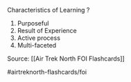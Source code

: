 Characteristics of Learning
?
1. Purposeful
2. Result of Experience
3. Active process
4. Multi-faceted


Source: [[Air Trek North FOI Flashcards]]

#airtreknorth-flashcards/foi